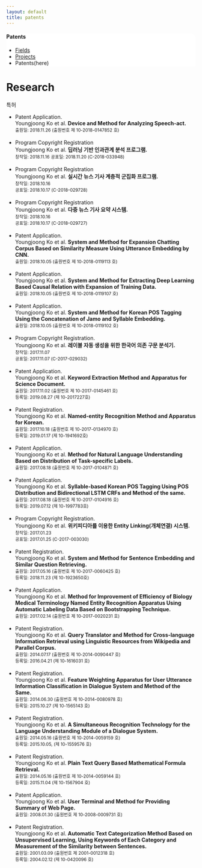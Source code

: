```yaml
---
layout: default
title: patents
---
```

 <div class="linklink" style = "background-color:#ffffff;border-radius:0 15px;align:right">
	<h4>Patents</h4>
          <ul class="posts-list">
            <li class="post-link">
                <a class="post-title" href="https://nlplab-skku.github.io/Research/fields/">Fields</a>
            </li>
            <li class="post-link">
                <a class="post-title" href="https://nlplab-skku.github.io/Research/projects/">Projects</a>
            </li>
            <li>Patents(here)
            </li>
          </ul>
  </div>


<div class="post">
  <h1 class="pageTitle">Research</h1>	
  <p class="meta">특허</p>
</div>
  <ul>
	<li>
		Patent Application.<br>
		Youngjoong Ko et al. <b> Device and Method for Analyzing Speech-act.</b> <br>
		<small>출원일: 2018.11.26 (출원번호 제 10-2018-0147852 호)</small>
	</li>
	<br>
	<li>
		Program Copyright Registration<br>
		Youngjoong Ko et al. <b>딥러닝 기반 인과관계 분석 프로그램.</b> <br>
		<small>창작일: 2018.11.16</small>
		<small>공표일: 2018.11.20 (C-2018-033948)</small>
	</li>
	<br>
	<li>
		Program Copyright Registration<br>
		Youngjoong Ko et al. <b>실시간 뉴스 기사 계층적 군집화 프로그램.</b> <br>
		<small>창작일: 2018.10.16</small><br>
		<small>공표일: 2018.10.17 (C-2018-029728)</small>
	</li>
	<br>
	<li>
		Program Copyright Registration<br>
		Youngjoong Ko et al. <b>다중 뉴스 기사 요약 시스템.</b> <br>
		<small>창작일: 2018.10.16</small><br>
		<small>공표일: 2018.10.17 (C-2018-029727)</small>
	</li>
	<br>
	<li>
		Patent Application.<br>
		Youngjoong Ko et al. <b> System and Method for Expansion Chatting Corpus Based on Similarity Measure Using Utterance Embedding by CNN.</b> <br>
		<small>출원일: 2018.10.05 (출원번호 제 10-2018-0119113 호)</small>
	</li>
	<br>
	<li>
		Patent Application.<br>
		Youngjoong Ko et al. <b> System and Method for Extracting Deep Learning Based Causal Relation with Expansion of Training Data.</b> <br>
		<small>출원일: 2018.10.05 (출원번호 제 10-2018-0119107 호)</small>
	</li>
	<br>
	<li>
		Patent Application.<br>
		Youngjoong Ko et al. <b> System and Method for Korean POS Tagging Using the Concatenation of Jamo and Syllable Embedding.</b> <br>
		<small>출원일: 2018.10.05 (출원번호 제 10-2018-0119102 호)</small>
	</li>
	<br>
	<li>
		Program Copyright Registration.<br>
		Youngjoong Ko et al. <b>레이블 자동 생성을 위한 한국어 의존 구문 분석기.</b> <br>
		<small>창작일: 2017.11.07</small><br>
		<small>공표일: 2017.11.07  (C-2017-029032)</small>
	</li>
	<br>
	<li>
		Patent Application.<br>
		Youngjoong Ko et al. <b>Keyword Extraction Method and Apparatus for Science Document.</b> <br>
		<small>출원일: 2017.11.02 (출원번호 제 10-2017-0145461 호)</small><br>
		<small>등록일: 2019.08.27 (제 10-2017227호)</small>
	</li>
	<br>
	<li>
		Patent Registration.<br>
		Youngjoong Ko et al. <b>Named-entity Recognition Method and Apparatus for Korean.</b> <br>
		<small>출원일: 2017.10.18 (출원번호 제 10-2017-0134970 호)</small><br>
		<small>등록일: 2019.01.17 (제 10-1941692호)</small>
	</li>
	<br>
	<li>
		Patent Application.<br>
		Youngjoong Ko et al. <b>Method for Natural Language Understanding Based on Distribution of Task-specific Labels. </b> <br>
		<small>출원일: 2017.08.18 (출원번호 제 10-2017-0104871 호)</small>
	</li>
	<br>
	<li>
		Patent Application.<br>
		Youngjoong Ko et al. <b>Syllable-based Korean POS Tagging Using POS Distribution and Bidirectional LSTM CRFs and Method of the same. </b> <br>
		<small>출원일: 2017.08.18 (출원번호 제 10-2017-0104916 호)</small><br>
		<small>등록일: 2019.07.12 (제 10-1997783호)</small>
	</li>
	<br>
	<li>
		Program Copyright Registration.<br>
		Youngjoong Ko et al. <b>위키피디아를 이용한 Entity Linking(개체연결) 시스템.</b> <br>
		<small>창작일: 2017.01.23</small><br>
		<small>공표일: 2017.01.25 (C-2017-003030)</small>
	</li>
	<br>
	<li>
		Patent Registration.<br>
		Youngjoong Ko et al. <b>System and Method for Sentence Embedding and Similar Question Retrieving. </b> <br>
		<small>출원일: 2017.05.16 (출원번호 제 10-2017-0060425 호)</small><br>
		<small>등록일: 2018.11.23 (제 10-1923650호)</small>
	</li>
	<br>
	<li>
		Patent Application.<br>
		Youngjoong Ko et al. <b>Method for Improvement of Efficiency of Biology Medical Terminology Named Entity Recognition Apparatus Using Automatic Labeling Data Based on Bootstrapping Technique. </b> <br>
		<small>출원일: 2017.02.14 (출원번호 제 10-2017-0020231 호)</small>
	</li>
	<br>
	<li>
		Patent Registration.<br>
		Youngjoong Ko et al. <b>Query Translator and Method for Cross-language Information Retrieval using Linguistic Resources from Wikipedia and Parallel Corpus.</b> <br>
		<small>출원일: 2014.07.17 (출원번호 제 10-2014-0090447 호) </small><br>
		<small>등록일: 2016.04.21 (제 10-1616031 호)</small>
	</li>
	<br>
	<li>
		Patent Registration.<br>
		Youngjoong Ko et al. <b>Feature Weighting Apparatus for User Utterance Information Classification in Dialogue System and Method of the Same. </b> <br>
		<small>출원일: 2014.06.30 (출원번호 제 10-2014-0080978 호) </small><br>
		<small>등록일: 2015.10.27 (제 10-1565143 호)</small>
	</li>
	<br>
	<li>
		Patent Registration.<br>
		Youngjoong Ko et al. <b> A Simultaneous Recognition Technology for the Language Understanding Module of a Dialogue System. </b> <br>
		<small>출원일: 2014.05.16 (출원번호 제 10-2014-0059159 호) </small><br>
		<small>등록일: 2015.10.05, (제 10-1559576 호)</small>
	</li>
	<br>
	<li>
		Patent Registration.<br>
		Youngjoong Ko et al. <b>Plain Text Query Based Mathematical Formula Retrieval. </b> <br>
		<small>출원일: 2014.05.16 (출원번호 제 10-2014-0059144 호) </small><br>
		<small>등록일: 2015.11.04 (제 10-1567904 호)</small>
	</li>
	<br>
	<li>
		Patent Application.<br>
		Youngjoong Ko et al. <b>User Terminal and Method for Providing Summary of Web Page. </b> <br>
		<small>출원일: 2008.01.30 (출원번호 제 10-2008-0009731 호)</small>
	</li>
	<br>
	<li>
		Patent Registration.<br>
		Youngjoong Ko et al. <b>Automatic Text Categorization Method Based on Unsupervised Learning, Using Keywords of Each Category and Measurement of the Similarity between Sentences. </b> <br>
		<small>출원일: 2001.03.09 (출원번호 제 2001-0012318 호)</small><br>
		<small>등록일: 2004.02.12 (제 10-0420096 호)</small>
	</li>
  </ul>
